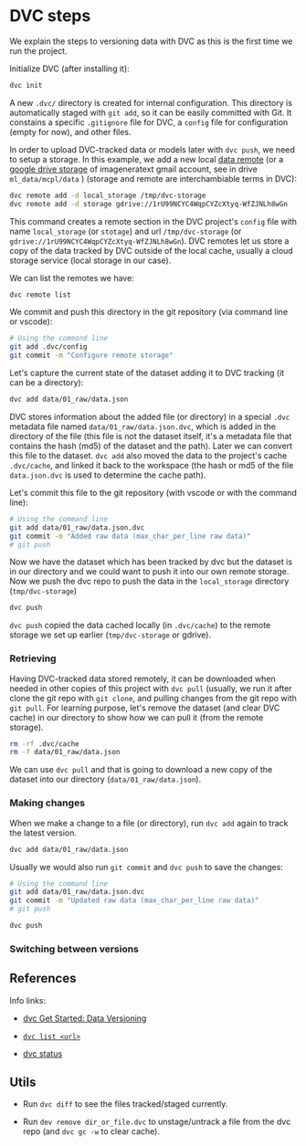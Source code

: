 # DVC steps

We explain the steps to versioning data with DVC as this is the first time we run the project.

Initialize DVC (after installing it):

```bash
dvc init
```

A new `.dvc/` directory is created for internal configuration. This directory is automatically staged with `git add`, so it can be easily committed with Git. It constains a specific `.gitignore` file for DVC, a `config` file for configuration (empty for now), and other files.


In order to upload DVC-tracked data or models later with `dvc push`, we need to setup a storage. In this example, we add a new local [data remote](https://dvc.org/doc/command-reference/remote/add) (or a [google drive storage](https://youtu.be/kLKBcPonMYw?t=205) of imageneratext gmail account, see in drive `ml_data/mcpl/data` ) (storage and remote are interchambiable terms in DVC):

```bash
dvc remote add -d local_storage /tmp/dvc-storage
dvc remote add -d storage gdrive://1rU99NCYC4WqpCYZcXtyq-WfZJNLh8wGn
```
This command creates a remote section in the DVC project's `config` file with name `local_storage` (or `stotage`) and url `/tmp/dvc-storage` (or `gdrive://1rU99NCYC4WqpCYZcXtyq-WfZJNLh8wGn`). DVC remotes let us store a copy of the data tracked by DVC outside of the local cache, usually a cloud storage service (local storage in our case).

We can list the remotes we have: 

```bash
dvc remote list
```

We commit and push this directory in the git repository (via command line or vscode):
```bash
# Using the command line
git add .dvc/config
git commit -m "Configure remote storage"
```

Let's capture the current state of the dataset adding it to DVC tracking (it can be a directory):
```bash
dvc add data/01_raw/data.json
```

DVC stores information about the added file (or directory) in a special `.dvc` metadata file named
`data/01_raw/data.json.dvc`, which is added in the directory of the file (this file is not the dataset itself, it's a metadata file that contains the hash (md5) of the dataset and the path). Later we can convert this file to the dataset. `dvc add` also moved the data to the project's cache `.dvc/cache`, and linked it back to the workspace (the hash or md5 of the file `data.json.dvc` is used to determine the cache path).

Let's commit this file to the git repository (with vscode or with the command line):

```bash
# Using the command line
git add data/01_raw/data.json.dvc
git commit -m "Added raw data (max_char_per_line raw data)"
# git push
```

Now we have the dataset which has been tracked by dvc but the dataset is in our directory and we could want to push it into our own remote storage. Now we push the dvc repo to push the data in the `local_storage` directory (`tmp/dvc-storage`)

```bash
dvc push
```
`dvc push` copied the data cached locally (in `.dvc/cache`) to the remote storage we set up earlier (`tmp/dvc-storage` or gdrive).

### Retrieving

Having DVC-tracked data stored remotely, it can be downloaded when needed in other copies of this project with `dvc pull` (usually, we run it after clone the git repo with `git clone`, and pulling changes from the git repo with  `git pull`.
For learning purpose, let's remove the dataset (and clear DVC cache) in our directory to show how we can pull it (from the remote storage).

```bash
rm -rf .dvc/cache
rm -f data/01_raw/data.json
```

We can use `dvc pull` and that is going to download a new copy of the dataset into our directory (`data/01_raw/data.json`).

### Making changes

When we make a change to a file (or directory), run `dvc add` again to track the latest version.

```bash
dvc add data/01_raw/data.json
```

Usually we would also run `git commit` and `dvc push` to save the changes:

```bash
# Using the command line
git add data/01_raw/data.json.dvc
git commit -m "Updated raw data (max_char_per_line raw data)"
# git push
```


```bash
dvc push
```

### Switching between versions



## References

Info links:

- [dvc Get Started: Data Versioning](https://dvc.org/doc/start/data-versioning)

- [`dvc list <url>`](https://dvc.org/doc/command-reference/list)

- [dvc status](https://dvc.org/doc/command-reference/status)


## Utils

- Run `dvc diff` to see the files tracked/staged currently.

- Run `dev remove dir_or_file.dvc` to unstage/untrack a file from the dvc repo (and `dvc gc -w` to clear cache).